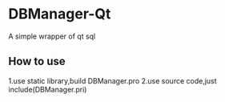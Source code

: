 # DBManager-Qt
A simple wrapper of qt sql

## How to use
1.use static library,build DBManager.pro
2.use source code,just include(DBManager.pri)